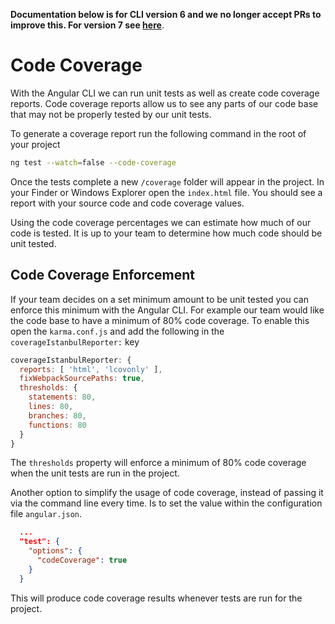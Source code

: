 **Documentation below is for CLI version 6 and we no longer accept PRs to improve this. For version 7 see [here](https://angular.io/guide/testing#enable-code-coverage-reports)**.

# Code Coverage

With the Angular CLI we can run unit tests as well as create code coverage reports. Code coverage reports allow us to see any parts of our code base that may not be properly tested by our unit tests.

To generate a coverage report run the following command in the root of your project

```bash
ng test --watch=false --code-coverage
```

Once the tests complete a new `/coverage` folder will appear in the project. In your Finder or Windows Explorer open the `index.html` file. You should see a report with your source code and code coverage values.

Using the code coverage percentages we can estimate how much of our code is tested. It is up to your team to determine how much code should be unit tested.

## Code Coverage Enforcement

If your team decides on a set minimum amount to be unit tested you can enforce this minimum with the Angular CLI. For example our team would like the code base to have a minimum of 80% code coverage. To enable this open the `karma.conf.js` and add the following in the `coverageIstanbulReporter:` key

```javascript
coverageIstanbulReporter: {
  reports: [ 'html', 'lcovonly' ],
  fixWebpackSourcePaths: true,
  thresholds: {
    statements: 80,
    lines: 80,
    branches: 80,
    functions: 80
  }
}
```

The `thresholds` property will enforce a minimum of 80% code coverage when the unit tests are run in the project.

Another option to simplify the usage of code coverage, instead of passing it via the command line every time. Is to set the value within the configuration file `angular.json`.

```json
  ...
  "test": {
    "options": {
      "codeCoverage": true
    }
  }
```

This will produce code coverage results whenever tests are run for the project.